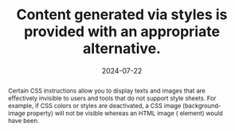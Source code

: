 ---
N: '183'
Rubrique: Présentation
title: Content generated via styles is provided with an appropriate alternative.
abstract: Certain CSS instructions allow you to display texts and images that are effectively invisible to users and tools that do not support style sheets. For example, if CSS colors or styles are deactivated, a CSS image (background-image property) will not be visible whereas an HTML image (<img> element) would have been.
categories: ["Presentation"]
agrege: O4183-E063
opquast: '4 183'
indiceebook: '63'
description: "Rule n° 063"
before: "062"
weight: "063"
after: "064"
actif: '1'
layout: rules
date: 2024-07-22
tags: ["Accessibility", ""]
objectif: ["Allow users placed in contexts where styles are not rendered (text browser, screen reader, browser with disabled styles) to access the information present in the form of content generated in CSS (background images notably). ", "Improve the accessibility of content to people with disabilities."]
Meo: ["Providing hidden content for display via CSS: <ul>
<li>for each information carried by the CSS background-image or content properties;</li>
<li>for each information displayed via a CSS pseudo-element:before or:after;</li>
<li>and more generally, for each information otherwise absent from the page and whose restitution depends on the style support.</li></ul>
"]
Controle: ["The control is done when designing the digital book, paying particular attention to the use of CSS pseudo-elements:before or:after and CSS background-image. We will visually compare the normal display of the page concerned with its rendering after deactivating the background images. We will compare the display with and without background images."
]
Source: ["Opquast"]
Referentiel: [""]
Steps: ["conception", ""]
---